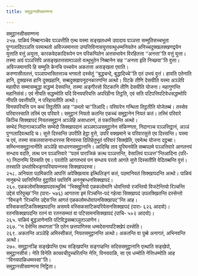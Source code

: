 ```yaml
---
title: समुट्ठानसीसवण्णना

---
```

समुट्ठानसीसवण्णना  
२५७. पाळियं निब्बानञ्‍चेव पञ्‍ञत्तीति एत्थ यस्मा सङ्खतधम्मे उपादाय पञ्‍ञत्ता सम्मुतिसच्‍चभूता पुग्गलादिपञ्‍ञत्ति परमत्थतो अविज्‍जमानत्ता उप्पत्तिविनासयुत्तवत्थुधम्मनियतेन अनिच्‍चदुक्खलक्खणद्वयेन युत्ताति वत्तुं अयुत्ता, कारकवेदकादिरूपेन पन परिकप्पितेन अत्तसभावेन विरहितत्ता ‘‘अनत्ता’’ति वत्तुं युत्ता। तस्मा अयं पञ्‍ञत्तिपि असङ्खतत्तसामञ्‍ञतो वत्थुभूतेन निब्बानेन सह ‘‘अनत्ता इति निच्छया’’ति वुत्ता। अविज्‍जमानापि हि सम्मुति केनचि पच्‍चयेन अकतत्ता असङ्खता एवाति।  
करुणासीतलत्तं, पञ्‍ञापभासितत्तञ्‍च भगवतो दस्सेतुं ‘‘बुद्धचन्दे, बुद्धादिच्‍चे’’ति एतं उभयं वुत्तं। हायति एतेनाति हानि, दुक्खस्स हानि दुक्खहानि, सब्बदुक्खापनूदनकारणन्ति अत्थो। पिटके तीणि देसयीति यस्मा अञ्‍ञेपि महावीरा सम्मासम्बुद्धा सद्धम्मं देसयन्ति, तस्मा अङ्गीरसो पिटकानि तीणि देसयीति योजना। महागुणन्ति महानिसंसं। एवं नीयति सद्धम्मोति यदि विनयपरियत्ति अपरिहीना तिट्ठति, एवं सति पटिपत्तिपटिवेधसद्धम्मोपि नीयति पवत्तीयति, न परिहायतीति अत्थो।  
विनयपरियत्ति पन कथं तिट्ठतीति आह ‘‘उभतो चा’’तिआदि। परिवारेन गन्थिता तिट्ठतीति योजेतब्बं। तस्सेव परिवारस्साति तस्मिं एव परिवारे। समुट्ठानं नियतो कतन्ति एकच्‍चं समुट्ठानेन नियतं कतं। तस्मिं परिवारे किञ्‍चि सिक्खापदं नियतसमुट्ठानं अञ्‍ञेहि असाधारणं, तं पकासितन्ति अत्थो।  
सम्भेदं निदानञ्‍चञ्‍ञन्ति सम्भेदो सिक्खापदानं अञ्‍ञमञ्‍ञसमुट्ठानेन संकिण्णता, निदानञ्‍च पञ्‍ञत्तिट्ठानं, अञ्‍ञं पुग्गलादिवत्थादि च। सुत्ते दिस्सन्ति उपरीति हेट्ठा वुत्ते, उपरि वक्खमाने च परिवारसुत्ते एव दिस्सन्ति। यस्मा च एवं, तस्मा सकलसासनाधारस्स विनयस्स ठितिहेतुभूतं परिवारं सिक्खेति, एवमेत्थ योजना दट्ठब्बा।  
सम्भिन्‍नसमुट्ठानानीति अञ्‍ञेहि साधारणसमुट्ठानानि। आदिम्हि ताव पुरिमनयेति सब्बपठमे पञ्‍ञत्तिवारे आगतनयं सन्धाय वदति, तत्थ पन पञ्‍ञत्तिवारे ‘‘पठमं पाराजिकं कत्थ पञ्‍ञत्तन्ति, वेसालियं पञ्‍ञत्त’’न्तिआदिना (परि॰ १) निदानम्पि दिस्सति एव। परतोति आगतभावं पन सन्धाय परतो आगते सुत्ते दिस्सतीति वेदितब्बन्ति वुत्तं। तस्साति उभतोविभङ्गपरियापन्‍नस्स सिक्खापदस्स।  
२५८. अनियता पठमिकाति आपत्तिं अपेक्खित्वाव इत्थिलिङ्गं कतं, पठमानियतं सिक्खापदन्ति अत्थो। पाळियं नानुबन्धे पवत्तिनिन्ति वुट्ठापितं पवत्तिनिं अननुबन्धनसिक्खापदं।  
२६०. एळकलोमसिक्खापदवत्थुस्मिं ‘‘भिक्खुनियो एळकलोमानि धोवन्तियो रजन्तियो विजटेन्तियो रिञ्‍चन्ति उद्देसं परिपुच्छ’’न्ति (पारा॰ ५७६) आगतत्ता इमं रिञ्‍चन्ति-पदं गहेत्वा सिक्खापदं उपलक्खितन्ति दस्सेन्तो ‘‘विभङ्गे ‘रिञ्‍चन्ति उद्देस’न्ति आगतं एळकलोमधोवापनसिक्खापद’’न्ति आह।  
वस्सिकसाटिकसिक्खापदन्ति असमये वस्सिकसाटिकपरियेसनसिक्खापदं (पारा॰ ६२६ आदयो)। रतनसिक्खापदन्ति रतनं वा रतनसम्मतं वा पटिसामनसिक्खापदं (पाचि॰ ५०२ आदयो)।  
२६५. पाळियं बुद्धञाणेनाति पटिविद्धसब्बञ्‍ञुतञ्‍ञाणेन।  
२६७. ‘‘न देसेन्ति तथागता’’ति एतेन छत्तपाणिस्स धम्मदेसनापटिक्खेपं दस्सेति।  
२६९. अकतन्ति अञ्‍ञेहि अमिस्सीकतं, नियतसमुट्ठानन्ति अत्थो। अकतन्ति वा पुब्बे अनागतं, अभिनवन्ति अत्थो।  
२७०. समुट्ठानञ्हि सङ्खेपन्ति एत्थ सङ्खिपन्ति सङ्गय्हन्ति सदिससमुट्ठानानि एत्थाति सङ्खेपो, समुट्ठानसीसं। नेति विनेति कायवचीदुच्‍चरितन्ति नेत्ति, विनयपाळि, सा एव धम्मोति नेत्तिधम्मोति आह ‘‘विनयपाळिधम्मस्सा’’ति।  
समुट्ठानसीसवण्णना निट्ठिता।  